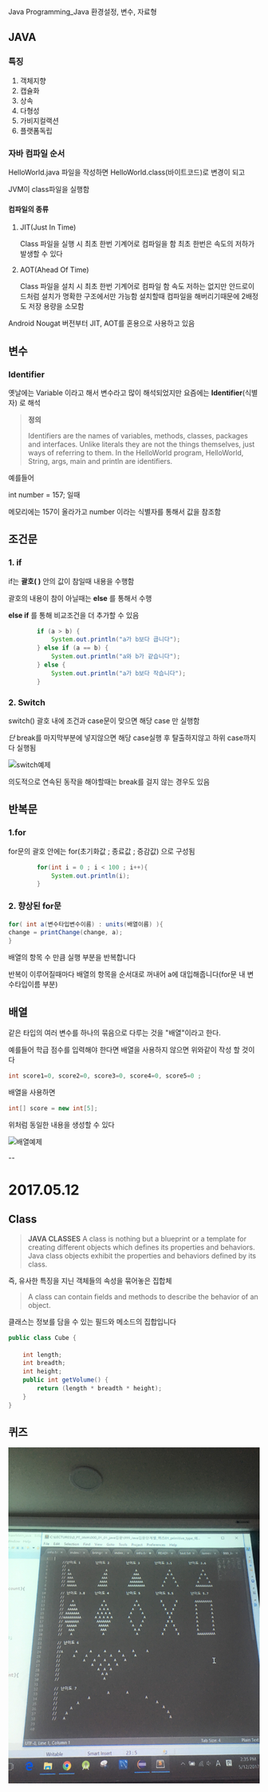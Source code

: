 Java Programming_Java 환경설정, 변수, 자료형	


## JAVA


### 특징


1. 객체지향
2. 캡슐화
3. 상속
4. 다형성
5. 가비지컬랙션
6. 플랫폼독립



### 자바 컴파일 순서


HelloWorld.java 파일을 작성하면 HelloWorld.class(바이트코드)로 변경이 되고 


JVM이 class파일을 실행함


#### 컴파일의 종류


1. JIT(Just In Time)


	Class 파일을 실행 시 최초 한번 기계어로 컴파일을 함 최초 한번은 속도의 저하가 발생할 수 있다


2. AOT(Ahead Of Time)


	Class 파일을 설치 시 최초 한번 기계어로 컴파일 함 속도 저하는 없지만 안드로이드처럼 설치가 명확한 구조에서만 가능함
	설치할때 컴파일을 해버리기때문에 2배정도 저장 용량을 소모함

	
Android Nougat 버전부터 JIT, AOT를 혼용으로 사용하고 있음


## 변수


### Identifier


옛날에는 Variable 이라고 해서 변수라고 많이 해석되었지만 요즘에는 **Identifier**(식별자) 로 해석


> **정의**
> 
> Identifiers are the names of variables, methods, classes, packages and interfaces. Unlike literals they are not the things themselves, just ways of referring to them. In the HelloWorld program, HelloWorld, String, args, main and println are identifiers.


예를들어 


int number = 157; 일때


메모리에는 157이 올라가고 number 이라는 식별자를 통해서 값을 참조함


## 조건문


### 1. if


if는 **괄호(  )** 안의 값이 참일때 내용을 수행함


괄호의 내용이 참이 아닐때는 **else** 를 통해서 수행


**else if** 를 통해 비교조건을 더 추가할 수 있음



```java
		if (a > b) {
			System.out.println("a가 b보다 큽니다");
		} else if (a == b) {
			System.out.println("a와 b가 같습니다");
		} else {
			System.out.println("a가 b보다 작습니다");
		}
```




### 2. Switch 



switch() 괄호 내에 조건과 case문이 맞으면 해당 case 만 실행함 


*단* break를 마지막부분에 넣지않으면 해당 case실행 후 탈출하지않고 하위 case까지 다 실행됨 




![switch예제](http://img.c4learn.com/2012/03/How-Switch-Case-works-in-Java-Programming-language.jpg)

의도적으로 연속된 동작을 해야할때는 break를 걸지 않는 경우도 있음


## 반복문


### 1.for


for문의 괄호 안에는 
for(초기화값 ; 종료값 ; 증감값) 으로 구성됨


```java
		for(int i = 0 ; i < 100 ; i++){
			System.out.println(i);
		}
```


### 2. 향상된 for문


```java
for( int a(변수타입변수이름) : units(배열이름) ){
change = printChange(change, a);
}
```


배열의 항목 수 만큼 실행 부분을 반복합니다


반복이 이루어질때마다 배열의 항목을 순서대로 꺼내어 a에 대입해줍니다(for문 내 변수타입이름 부분)





## 배열


같은 타입의 여러 변수를 하나의 묶음으로 다루는 것을 "배열"이라고 한다.


예를들어 학급 점수를 입력해야 한다면 배열을 사용하지 않으면 위와같이 작성 할 것이다



```java
int score1=0, score2=0, score3=0, score4=0, score5=0 ; 
```


배열을 사용하면


```java
int[] score = new int[5];
```


위처럼 동일한 내용을 생성할 수 있다

![배열예제](http://www.javachobo.com/images/p5_1.gif)



--

# 2017.05.12

## Class 

> **JAVA CLASSES** A class is nothing but a blueprint or a template for creating different objects which defines its properties and behaviors. Java class objects exhibit the properties and behaviors defined by its class.

즉, 유사한 특징을 지닌 객체들의 속성을 묶어놓은 집합체 

> A class can contain fields and methods to describe the behavior of an object.
 
클래스는 정보를 담을 수 있는 필드와 메소드의 집합입니다 

```java
public class Cube {

	int length;
	int breadth;
	int height;
	public int getVolume() {
		return (length * breadth * height);
	}
}
```

## 퀴즈

![도형찍기](https://github.com/kyuwankim/JavaBasic/blob/master/IMG_4388.JPG?raw=true)




